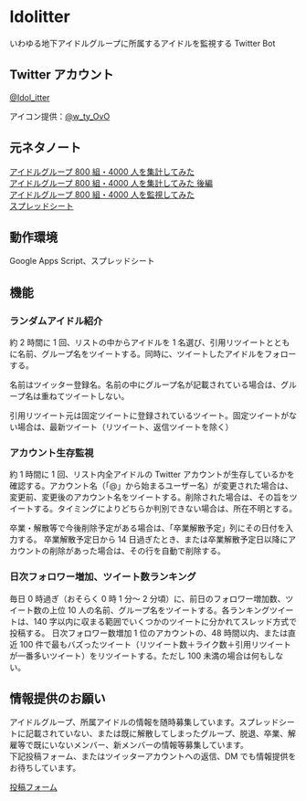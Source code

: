 # Idolitter

いわゆる地下アイドルグループに所属するアイドルを監視する Twitter Bot

## Twitter アカウント

[@Idol_itter](https://twitter.com/Idol_itter)

アイコン提供：[@w_ty_OvO](https://twitter.com/w_ty_OvO)

## 元ネタノート

[アイドルグループ 800 組・4000 人を集計してみた](https://note.com/roudainet/n/n6c1082ae5781)  
[アイドルグループ 800 組・4000 人を集計してみた 後編](https://note.com/roudainet/n/n69c151f82edf)  
[アイドルグループ 800 組・4000 人を監視してみた](https://note.com/roudainet/n/n8ea5d13b6b11)  
[スプレッドシート](https://docs.google.com/spreadsheets/d/1U6dXI2B5EOI8f8h2t20BIVbIznLbNtDegNwHHODda_8/edit#gid=98486855)

## 動作環境

Google Apps Script、スプレッドシート

## 機能

### ランダムアイドル紹介

約 2 時間に 1 回、リストの中からアイドルを 1 名選び、引用リツイートとともに名前、グループ名をツイートする。同時に、ツイートしたアイドルをフォローする。

名前はツイッター登録名。名前の中にグループ名が記載されている場合は、グループ名は重ねてツイートしない。

引用リツイート元は固定ツイートに登録されているツイート。固定ツイートがない場合は、最新ツイート（リツイート、返信ツイートを除く）

### アカウント生存監視

約 1 時間に 1 回、リスト内全アイドルの Twitter アカウントが生存しているかを確認する。アカウント名（「@」から始まるユーザー名）が変更された場合は、変更前、変更後のアカウント名をツイートする。削除された場合は、その旨をツイートする。タイミングによりどちらか判別できない場合は、所在不明とする。

卒業・解散等で今後削除予定がある場合は、「卒業解散予定」列にその日付を入力する。
卒業解散予定日から 14 日過ぎたとき、または卒業解散予定日以降にアカウントの削除があった場合は、その行を自動で削除する。

### 日次フォロワー増加、ツイート数ランキング

毎日 0 時過ぎ（おそらく 0 時 1 分～ 2 分頃）に、前日のフォロワー増加数、ツイート数の上位 10 人の名前、グループ名をツイートする。各ランキングツイートは、140 字以内に収まる範囲でいくつかのツイートに分かれてスレッド方式で投稿する。
日次フォロワー数増加 1 位のアカウントの、48 時間以内、または直近 100 件で最もバズったツイート（リツイート数＋ライク数＋引用リツイートが一番多いツイート）をリツイートする。ただし 100 未満の場合は何もしない。

## 情報提供のお願い

アイドルグループ、所属アイドルの情報を随時募集しています。スプレッドシートに記載されていない、または既に解散してしまったグループ、脱退、卒業、解雇等で既にいないメンバー、新メンバーの情報等募集しています。  
下記投稿フォーム、またはツイッターアカウントへの返信、DM でも情報提供をお待ちしています。

[投稿フォーム](https://forms.gle/LgtmavksDADbR8uLA)
